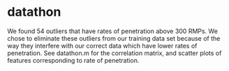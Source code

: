 # datathon

We found 54 outliers that have rates of penetration above 300 RMPs. We chose to eliminate these outliers from our training data set because of the way they interfere with our correct data which have lower rates of penetration. See datathon.m for the correlation matrix, and scatter plots of features corresponding to rate of penetration.

